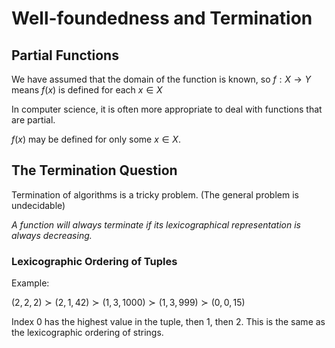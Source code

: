 # Well-foundedness and Termination

## Partial Functions

We have assumed that the domain of the function is known, so $f:X \rightarrow Y$ means $f(x)$ is defined for each $x \in X$

In computer science, it is often more appropriate to deal with functions that are partial.

$f(x)$ may be defined for only some $x \in X$.

## The Termination Question

Termination of algorithms is a tricky problem. (The general problem is undecidable)

_A function will always terminate if its lexicographical representation is always decreasing._

<!-- ## Well Founded Orderings

The binary relation $\prec$ over some set $X$ is well founded iff there is no infinite sequence of X-elements $x_1, x_2, x_3,...$ such that $x_1\succ x_2\succ x_3...$

We say that $(X,\prec)$ is a well founded structure.

For example, $(\N, <)$ is a well founded structure. -->

### Lexicographic Ordering of Tuples

Example:

$(2,2,2) \succ (2,1,42) \succ (1,3,1000) \succ (1,3,999) \succ (0,0,15)$

Index 0 has the highest value in the tuple, then 1, then 2. This is the same as the lexicographic ordering of strings.
